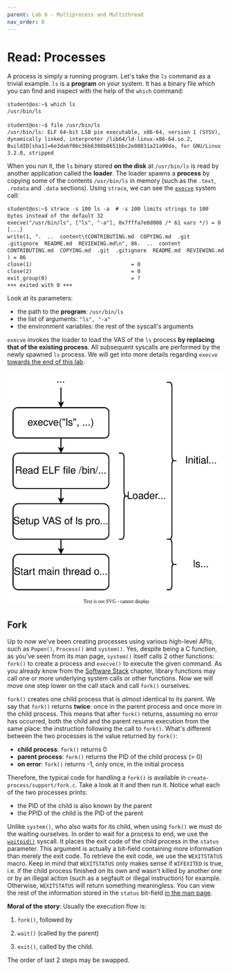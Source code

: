 ```yaml
---
parent: Lab 6 - Multiprocess and Multithread
nav_order: 8
---
```


# Read: Processes

A process is simply a running program.
Let's take the `ls` command as a trivial example.
`ls` is a **program** on your system.
It has a binary file which you can find and inspect with the help of the `which` command:

```console
student@os:~$ which ls
/usr/bin/ls

student@os:~$ file /usr/bin/ls
/usr/bin/ls: ELF 64-bit LSB pie executable, x86-64, version 1 (SYSV), dynamically linked, interpreter /lib64/ld-linux-x86-64.so.2, BuildID[sha1]=6e3da6f0bc36b6398b8651bbc2e08831a21a90da, for GNU/Linux 3.2.0, stripped
```

When you run it, the `ls` binary stored **on the disk** at `/usr/bin/ls` is read by another application called the **loader**.
The loader spawns a **process** by copying some of the contents `/usr/bin/ls` in memory (such as the `.text`, `.rodata` and `.data` sections).
Using `strace`, we can see the [`execve`](https://man7.org/linux/man-pages/man2/execve.2.html) system call:

```console
student@os:~$ strace -s 100 ls -a  # -s 100 limits strings to 100 bytes instead of the default 32
execve("/usr/bin/ls", ["ls", "-a"], 0x7fffa7e0d008 /* 61 vars */) = 0
[...]
write(1, ".  ..  content\tCONTRIBUTING.md  COPYING.md  .git  .gitignore  README.md  REVIEWING.md\n", 86.  ..  content CONTRIBUTING.md  COPYING.md  .git  .gitignore  README.md  REVIEWING.md
) = 86
close(1)                                = 0
close(2)                                = 0
exit_group(0)                           = ?
+++ exited with 0 +++
```

Look at its parameters:

- the path to the **program**: `/usr/bin/ls`
- the list of arguments: `"ls", "-a"`
- the environment variables: the rest of the syscall's arguments

`execve` invokes the loader to load the VAS of the `ls` process **by replacing that of the existing process**.
All subsequent syscalls are performed by the newly spawned `ls` process.
We will get into more details regarding `execve` [towards the end of this lab](../guides/system-dissected.md).

![Loading of `ls` Process](../../media/loading-of-ls-process.svg)

## Fork

Up to now we've been creating processes using various high-level APIs, such as `Popen()`, `Process()` and `system()`.
Yes, despite being a C function, as you've seen from its man page, `system()` itself calls 2 other functions: `fork()` to create a process and `execve()` to execute the given command.
As you already know from the [Software Stack](lab2.md#libraries-and-libc) chapter, library functions may call one or more underlying system calls or other functions.
Now we will move one step lower on the call stack and call `fork()` ourselves.

`fork()` creates one child process that is _almost_ identical to its parent.
We say that `fork()` returns **twice**: once in the parent process and once more in the child process.
This means that after `fork()` returns, assuming no error has occurred, both the child and the parent resume execution from the same place: the instruction following the call to `fork()`.
What's different between the two processes is the value returned by `fork()`:

- **child process**: `fork()` returns 0
- **parent process**: `fork()` returns the PID of the child process (> 0)
- **on error**: `fork()` returns -1, only once, in the initial process

Therefore, the typical code for handling a `fork()` is available in `create-process/support/fork.c`.
Take a look at it and then run it.
Notice what each of the two processes prints:

- the PID of the child is also known by the parent
- the PPID of the child is the PID of the parent

Unlike `system()`, who also waits for its child, when using `fork()` we must do the waiting ourselves.
In order to wait for a process to end, we use the [`waitpid()`](https://linux.die.net/man/2/waitpid) syscall.
It places the exit code of the child process in the `status` parameter.
This argument is actually a bit-field containing more information than merely the exit code.
To retrieve the exit code, we use the `WEXITSTATUS` macro.
Keep in mind that `WEXITSTATUS` only makes sense if `WIFEXITED` is true, i.e. if the child process finished on its own and wasn't killed by another one or by an illegal action (such as a segfault or illegal instruction) for example.
Otherwise, `WEXITSTATUS` will return something meaningless.
You can view the rest of the information stored in the `status` bit-field [in the man page](https://linux.die.net/man/2/waitpid).

**Moral of the story**: Usually the execution flow is:

1. `fork()`, followed by

1. `wait()` (called by the parent)

1. `exit()`, called by the child.

The order of last 2 steps may be swapped.
